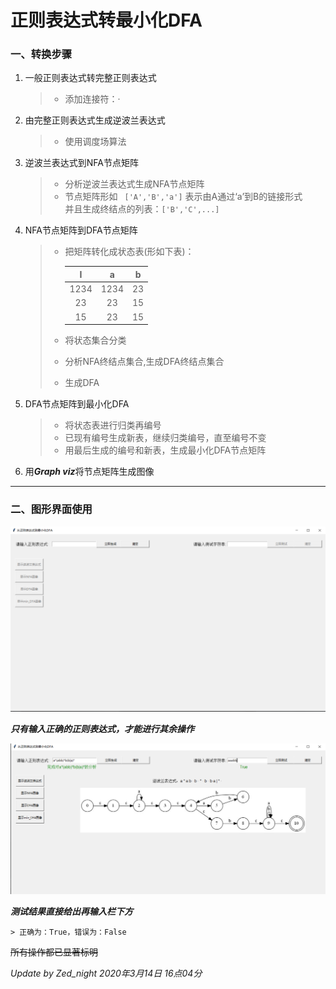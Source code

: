 

# 正则表达式转最小化DFA

### 一、转换步骤

1. 一般正则表达式转完整正则表达式
	
	> + 添加连接符：·
	
	
	
2. 由完整正则表达式生成逆波兰表达式

   > + 使用调度场算法

   

3. 逆波兰表达式到NFA节点矩阵
   > + 分析逆波兰表达式生成NFA节点矩阵
   > + 节点矩阵形如  ``` ['A','B','a']``` 表示由A通过‘a’到B的链接形式  
   >   并且生成终结点的列表：```['B','C',...]```

   

4. NFA节点矩阵到DFA节点矩阵

    > + 把矩阵转化成状态表(形如下表)：
    >
    >   |  I   |  a   |  b   |
    >   | :--: | :--: | :--: |
    >   | 1234 | 1234 |  23  |
    >   |  23  |  23  |  15  |
    >   |  15  |  23  |  15  |
    >
    >   
    >
    > + 将状态集合分类
    > + 分析NFA终结点集合,生成DFA终结点集合
    > + 生成DFA

  

5. DFA节点矩阵到最小化DFA

    > + 将状态表进行归类再编号
    > + 已现有编号生成新表，继续归类编号，直至编号不变
    > + 用最后生成的编号和新表，生成最小化DFA节点矩阵

  

6. 用***Graph viz***将节点矩阵生成图像

   
----------



### 二、图形界面使用

   ![alt 界面](UI.png "正则表达式转最小化DFA")

   ***只有输入正确的正则表达式，才能进行其余操作***

   ![alt 界面](UI2.png "正则表达式转最小化DFA")

___测试结果直接给出再输入栏下方___

	> 正确为：True，错误为：False

~~所有操作都已显著标明~~





*Update by Zed_night     2020年3月14日 16点04分*



